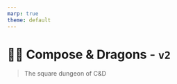 ```yaml
---
marp: true
theme: default
---
```

# 🐙🐲 Compose & Dragons - **`v2`**
> The square dungeon of C&D

<!--
![img](../architecture/game.drawio.png)
-->


